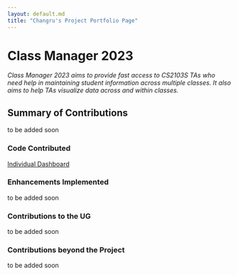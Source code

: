 ```yaml
---
layout: default.md
title: "Changru's Project Portfolio Page"
---
```


# Class Manager 2023

*Class Manager 2023 aims to provide fast access to CS2103S TAs who need help in maintaining student information across multiple classes. It also aims to help TAs visualize data across and within classes.*

## Summary of Contributions
to be added soon

### Code Contributed
[Individual Dashboard](https://nus-cs2103-ay2324s1.github.io/tp-dashboard/?search=changruhenryqian&breakdown=true)

### Enhancements Implemented
to be added soon

### Contributions to the UG
to be added soon

### Contributions beyond the Project
to be added soon
